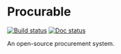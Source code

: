 Procurable
============
[![Build status](https://ci.appveyor.com/api/projects/status/97qia9cr1sg07oqo?svg=true)](https://ci.appveyor.com/project/CoryMcDonald/procurable)
[![Doc status](https://readthedocs.org/projects/procurable/badge/?version=develop)](http://procurable.readthedocs.org/en/latest/?badge=latest)

An open-source procurement system.

